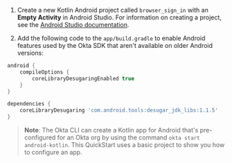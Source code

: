 1. Create a new Kotlin Android project called `browser_sign_in` with an **Empty Activity** in Android Studio. For information on creating a project, see the [Android Studio documentation](https://developer.android.com/training/basics/firstapp/creating-project).

2. Add the following code to the `app/build.gradle` to enable Android features used by the Okta SDK that aren't available on older Android versions:

```gradle
android {
    compileOptions {
        coreLibraryDesugaringEnabled true
    }
}

dependencies {
    coreLibraryDesugaring 'com.android.tools:desugar_jdk_libs:1.1.5'
}
```

> **Note**: The Okta CLI can create a Kotlin app for Android that's pre-configured for an Okta org by using the command `okta start android-kotlin`. This QuickStart uses a basic project to show you how to configure an app.
